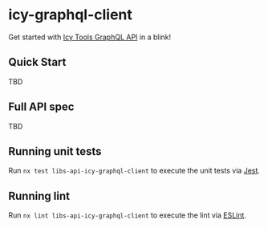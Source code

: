 # icy-graphql-client

Get started with [Icy Tools GraphQL API](https://developers.icy.tools/) in a blink!

## Quick Start

TBD

## Full API spec

TBD

## Running unit tests

Run `nx test libs-api-icy-graphql-client` to execute the unit tests via [Jest](https://jestjs.io).

## Running lint

Run `nx lint libs-api-icy-graphql-client` to execute the lint via [ESLint](https://eslint.org/).
